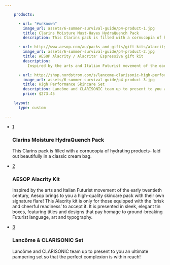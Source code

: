 ```yaml
---

    products:

      - url: "#unknown"
        image_url: assets/6-summer-survival-guide/p4-product-1.jpg
        title: Clarins Moisture Must-Haves HydraQuench Pack
        description: This Clarins pack is filled with a cornucopia of hydrating products- laid out beautifully in a classic cream bag.

      - url: http://www.aesop.com/au/packs-and-gifts/gift-kits/alacrity-gift-kit.html
        image_url: assets/6-summer-survival-guide/p4-product-2.jpg
        title: AESOP Alacrity / Alacrita' Espressiva gift kit
        description:
          Inspired by the arts and Italian Futurist movement of the early twentieth century, Aesop brings to you a high-quality skincare pack with their own signature flare! This Alacrity kit is only for those equipped with the ‘brisk and cheerful readiness’ to accept it. It is presented in sleek, elegant tin boxes, featuring titles and designs that pay homage to ground-breaking Futurist language, art and typography.

      - url: http://shop.nordstrom.com/s/lancome-clarisonic-high-performance-skincare-set-321-value/3639478?origin=category-personalizedsort&contextualcategoryid=0&fashionColor=&resultback=336&cm_sp=personalizedsort-_-browseresults-_-1_1_C
        image_url: assets/6-summer-survival-guide/p4-product-3.jpg
        title: High Performance Skincare Set
        description: Lancôme and CLARISONIC team up to present to you an ultimate pampering set so that the perfect complexion is within reach!
        price: $273.45

    layout:
      type: custom

---
```


<div class="content">
  <ul id="story5-giftset" class="products">
    <li class="row v-third">
      <a href="#unknown" class="hotspot product col x6" data-track="hotspot:click">
        <div class="image" style="background-image: url('../assets/6-summer-survival-guide/p4-product-1.jpg')">
          <span class="tag">1</span>
        </div>
      </a>
      <div class="details col x6">
        <h3>Clarins Moisture HydraQuench Pack</h3>
        <p>This Clarins pack is filled with a cornucopia of hydrating products- laid out beautifully in a classic cream bag.</p>
      </div>
    </li>
    <li class="row v-third">
      <a href="http://www.aesop.com/au/packs-and-gifts/gift-kits/alacrity-gift-kit.html" class="hotspot product col x6" data-track="hotspot:click">
        <div class="image" style="background-image: url('../assets/6-summer-survival-guide/p4-product-2.jpg')">
          <span class="tag">2</span>
        </div>
      </a>
      <div class="details col x6">
        <h3>AESOP Alacrity Kit</h3>
        <p>Inspired by the arts and Italian Futurist movement of the early twentieth century, Aesop brings to you a high-quality skincare pack with their own signature flare! This Alacrity kit is only for those equipped with the ‘brisk and cheerful readiness’ to accept it. It is presented in sleek, elegant tin boxes, featuring titles and designs that pay homage to ground-breaking Futurist language, art and typography.</p>
      </div>
    </li>
    <li class="row v-third">
      <a href="http://shop.nordstrom.com/s/lancome-clarisonic-high-performance-skincare-set-321-value/3639478?origin=category-personalizedsort&contextualcategoryid=0&fashionColor=&resultback=336&cm_sp=personalizedsort-_-browseresults-_-1_1_C" class="hotspot product col x6" data-track="hotspot:click">
        <div class="image" style="background-image: url('../assets/6-summer-survival-guide/p4-product-3.jpg')">
          <span class="tag">3</span>
        </div>
      </a>
      <div class="details col x6">
        <h3>Lancôme & CLARISONIC Set</h3>
        <p>Lancôme and CLARISONIC team up to present to you an ultimate pampering set so that the perfect complexion is within reach!</p>
      </div>
    </li>
  </ul>
</div>
